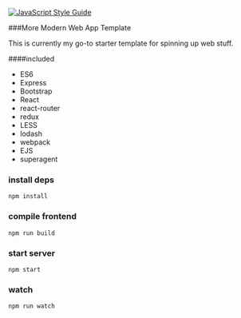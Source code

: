 [![JavaScript Style Guide](https://img.shields.io/badge/code%20style-standard-brightgreen.svg)](http://standardjs.com/)

###More Modern Web App Template

This is currently my go-to starter template for spinning up web stuff.

####included
* ES6
* Express
* Bootstrap
* React
* react-router
* redux
* LESS
* lodash
* webpack
* EJS
* superagent

### install deps
    npm install

### compile frontend
    npm run build

### start server
    npm start

### watch
    npm run watch
